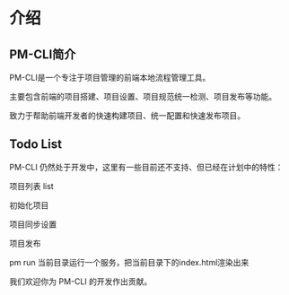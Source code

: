 # 介绍

## PM-CLI简介

PM-CLI是一个专注于项目管理的前端本地流程管理工具。

主要包含前端的项目搭建、项目设置、项目规范统一检测、项目发布等功能。

致力于帮助前端开发者的快速构建项目、统一配置和快速发布项目。

## Todo List

PM-CLI 仍然处于开发中，这里有一些目前还不支持、但已经在计划中的特性：

项目列表 list

初始化项目

项目同步设置

项目发布

pm run 当前目录运行一个服务，把当前目录下的index.html渲染出来

我们欢迎你为 PM-CLI 的开发作出贡献。
